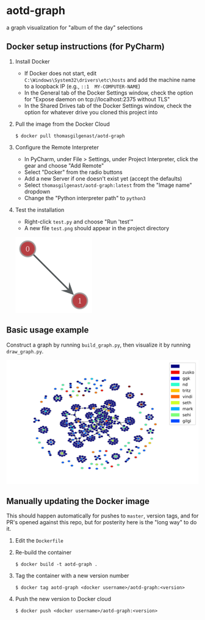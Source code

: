 aotd-graph
==========

a graph visualization for "album of the day" selections

Docker setup instructions (for PyCharm)
---------------------------------------

  1. Install Docker
     - If Docker does not start, edit `C:\Windows\System32\drivers\etc\hosts`
       and add the machine name to a loopback IP (e.g., `::1  MY-COMPUTER-NAME`)
     - In the General tab of the Docker Settings window, check the option for
       "Expose daemon on tcp://localhost:2375 without TLS"
     - In the Shared Drives tab of the Docker Settings window, check the option
       for whatever drive you cloned this project into

  2. Pull the image from the Docker Cloud
  
         $ docker pull thomasgilgenast/aotd-graph

  3. Configure the Remote Interpreter
     - In PyCharm, under File > Settings, under Project Interpreter, click the
       gear and choose "Add Remote"
     - Select "Docker" from the radio buttons
     - Add a new Server if one doesn't exist yet (accept the defaults)
     - Select `thomasgilgenast/aotd-graph:latest` from the "Image name"
       dropdown
     - Change the "Python interpreter path" to `python3`
  
  4. Test the installation
     - Right-click `test.py` and choose "Run 'test'"
     - A new file `test.png` should appear in the project directory
     
     ![](test.png)

Basic usage example
-------------------

Construct a graph by running `build_graph.py`, then visualize it by running
`draw_graph.py`.

![](aotd.svg)

Manually updating the Docker image
----------------------------------

This should happen automatically for pushes to `master`, version tags, and for
PR's opened against this repo, but for posterity here is the "long way" to do
it.

  1. Edit the `Dockerfile`
  2. Re-build the container
  
         $ docker build -t aotd-graph .
  
  3. Tag the container with a new version number
  
         $ docker tag aotd-graph <docker username>/aotd-graph:<version>
  
  4. Push the new version to Docker cloud
  
         $ docker push <docker username>/aotd-graph:<version>
